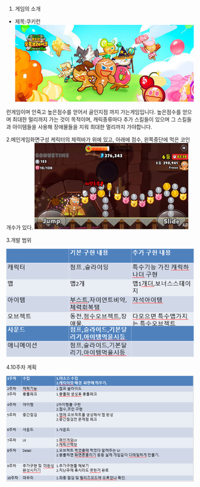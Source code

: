1. 게임의 소개

- 제목:쿠키런 
![screen](./img/쿠키런.jpg)

 런게임이며 안죽고 높은점수를 얻어서 골인지점 까지 가는게임입니다.
 높은점수를 얻으며 최대한 멀리까지 가는 것이 목적이며,
 캐릭종류마다 추가 스킬들이 있으며 그 스킬들과 아이탬들을 사용해 
 장애물들을 지워 최대한 멀리까지 가야합니다.

2.메인게임화면구성 
케릭터의 체력바가 위에 있고, 아래에 점수, 왼쪽중단에 먹은 코인개수가 있다.
![screen](./img/메인게임화면구성.png)


3.개발 범위

![screen](./img/개발범위.png)

4.10주차 계획

![screen](./img/10주계획.png)
